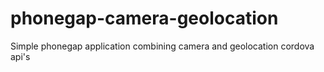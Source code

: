 # phonegap-camera-geolocation
Simple phonegap application combining camera and geolocation cordova api's